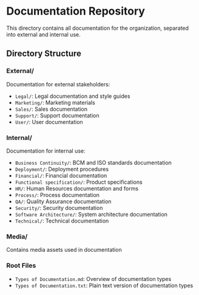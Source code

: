 # Documentation Repository

This directory contains all documentation for the organization, separated into external and internal use.

## Directory Structure

### External/
Documentation for external stakeholders:
- `Legal/`: Legal documentation and style guides
- `Marketing/`: Marketing materials
- `Sales/`: Sales documentation
- `Support/`: Support documentation
- `User/`: User documentation

### Internal/
Documentation for internal use:
- `Business Continuity/`: BCM and ISO standards documentation
- `Deployment/`: Deployment procedures
- `Financial/`: Financial documentation
- `Functional specification/`: Product specifications
- `HR/`: Human Resources documentation and forms
- `Process/`: Process documentation
- `QA/`: Quality Assurance documentation
- `Security/`: Security documentation
- `Software Architecture/`: System architecture documentation
- `Technical/`: Technical documentation

### Media/
Contains media assets used in documentation

### Root Files
- `Types of Documentation.md`: Overview of documentation types
- `Types of Documentation.txt`: Plain text version of documentation types

